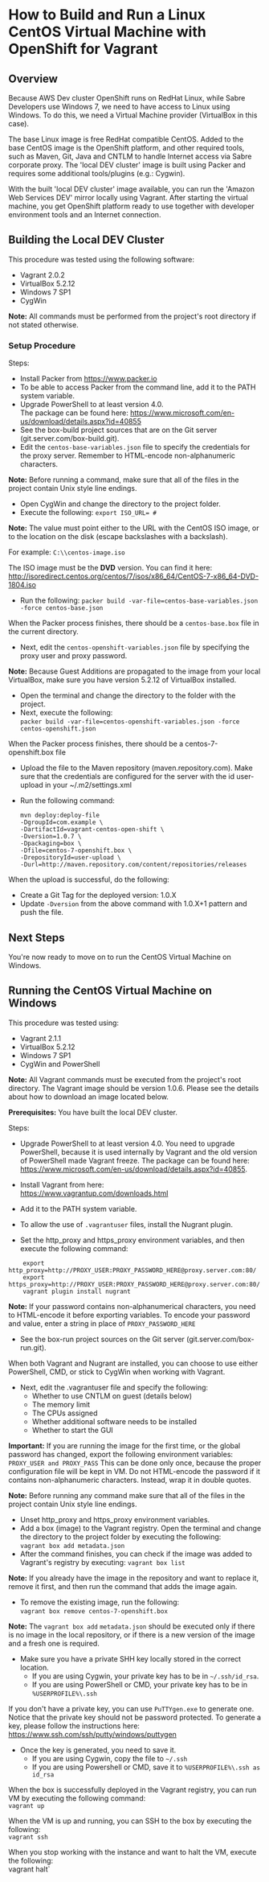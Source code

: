 # How to Build and Run a Linux CentOS Virtual Machine with OpenShift for Vagrant

## Overview
Because AWS Dev cluster OpenShift runs on RedHat Linux, while Sabre Developers use Windows 7, we need to have access to Linux using Windows. To do this, we need a Virtual Machine provider (VirtualBox in this case). 

The base Linux image is free RedHat compatible CentOS. Added to the base CentOS image is the OpenShift platform, and other required tools, such as Maven, Git, Java and CNTLM to handle Internet access via Sabre corporate proxy. The 'local DEV cluster' image is built using Packer and requires some additional tools/plugins (e.g.: Cygwin).

With the built 'local DEV cluster' image available, you can run the 'Amazon Web Services DEV' mirror locally using Vagrant. After starting the virtual machine, you get OpenShift platform ready to use together with developer environment tools and an Internet connection.

## Building the Local DEV Cluster

This procedure was tested using the following software:

- Vagrant 2.0.2
- VirtualBox 5.2.12
- Windows 7 SP1
- CygWin

**Note:** All commands must be performed from the project's root directory if not stated otherwise.

### Setup Procedure

Steps:

- Install Packer from https://www.packer.io 
- To be able to access Packer from the command line, add it to the PATH system variable.
- Upgrade PowerShell to at least version 4.0.    
The package can be found here: https://www.microsoft.com/en-us/download/details.aspx?id=40855
- See the box-build project sources that are on the Git server (git.server.com/box-build.git).
- Edit the `centos-base-variables.json` file to specify the credentials for the proxy server. Remember to HTML-encode non-alphanumeric characters.

**Note:** Before running a command, make sure that all of the files in the project contain Unix style line endings.

- Open CygWin and change the directory to the project folder.
- Execute the following: `export ISO_URL= #`
       
**Note:** The value must point either to the URL with the CentOS ISO image, or to the location on the disk (escape backslashes with a backslash). 

For example: `C:\\centos-image.iso` 

The ISO image must be the **DVD** version. You can find it here:   
http://isoredirect.centos.org/centos/7/isos/x86_64/CentOS-7-x86_64-DVD-1804.iso

- Run the following: 
`packer build -var-file=centos-base-variables.json -force centos-base.json`

When the Packer process finishes, there should be a `centos-base.box` file in the current directory.

 - Next, edit the `centos-openshift-variables.json` file by specifying the proxy user and proxy password.

**Note:** Because Guest Additions are propagated to the image from your local VirtualBox, make sure you have version 5.2.12 of VirtualBox installed. 

- Open the terminal and change the directory to the folder with the project.
- Next, execute the following:    
`packer build -var-file=centos-openshift-variables.json -force centos-openshift.json`

When the Packer process finishes, there should be a centos-7-openshift.box file

- Upload the file to the Maven repository (maven.repository.com). Make sure that the credentials are configured for the server with the id user-upload in your ~/.m2/settings.xml
- Run the following command:

    ```
    mvn deploy:deploy-file 
    -DgroupId=com.example \      
    -DartifactId=vagrant-centos-open-shift \    
    -Dversion=1.0.7 \      
    -Dpackaging=box \        
    -Dfile=centos-7-openshift.box \      
    -DrepositoryId=user-upload \      
    -Durl=http://maven.repository.com/content/repositories/releases
    ```     
    
When the upload is successful, do the following:

- Create a Git Tag for the deployed version: 1.0.X
- Update `-Dversion` from the above command with 1.0.X+1 pattern and push the file.

## Next Steps
You're now ready to move on to run the CentOS Virtual Machine on Windows.


## Running the CentOS Virtual Machine on Windows

This procedure was tested using:

- Vagrant 2.1.1
- VirtualBox 5.2.12
- Windows 7 SP1
- CygWin and PowerShell     

**Note:** All Vagrant commands must be executed from the project's root directory. The Vagrant image should be version 1.0.6. Please see the details about how to download an image located below.

**Prerequisites:** You have built the local DEV cluster.

Steps:

- Upgrade PowerShell to at least version 4.0. You need to upgrade PowerShell, because it is used internally by Vagrant and the old version of PowerShell made Vagrant freeze. The package can be found here:    
https://www.microsoft.com/en-us/download/details.aspx?id=40855.   

- Install Vagrant from here:    
https://www.vagrantup.com/downloads.html 
- Add it to the PATH system variable.
- To allow the use of `.vagrantuser` files, install the Nugrant plugin. 
- Set the http_proxy and https_proxy environment variables, and then execute the following command:

```
    export http_proxy=http://PROXY_USER:PROXY_PASSWORD_HERE@proxy.server.com:80/
    export https_proxy=http://PROXY_USER:PROXY_PASSWORD_HERE@proxy.server.com:80/
    vagrant plugin install nugrant
```
**Note:** If your password contains non-alphanumerical characters, you need to HTML-encode it before exporting variables. 
To encode your password and value, enter a string in place of `PROXY_PASSWORD_HERE`

- See the box-run project sources on the Git server (git.server.com/box-run.git).

When both Vagrant and Nugrant are installed, you can choose to use either PowerShell, CMD, or stick to CygWin when working with Vagrant.

- Next, edit the .vagrantuser file and specify the following:
  * Whether to use CNTLM on guest (details below) 
  * The memory limit
  * The CPUs assigned
  * Whether additional software needs to be installed
  * Whether to start the GUI

**Important:** If you are running the image for the first time, or the global password has changed, export the following environment variables:
`PROXY_USER and PROXY_PASS` 
This can be done only once, because the proper configuration file will be kept in VM. Do not HTML-encode the password if it contains non-alphanumeric characters. Instead, wrap it in double quotes.

**Note:** Before running any command make sure that all of the files in the project contain Unix style line endings.

- Unset http_proxy and https_proxy environment variables.
- Add a box (image) to the Vagrant registry. Open the terminal and change the directory to the project folder by executing the following:    
`vagrant box add metadata.json`
- After the command finishes, you can check if the image was added to Vagrant's registry by executing: `vagrant box list`

**Note:** If you already have the image in the repository and want to replace it, remove it first, and then run the command that adds the image again. 

- To remove the existing image, run the following:    
`vagrant box remove centos-7-openshift.box`

**Note:** The `vagrant box add` `metadata.json` should be executed only if there is no image in the local repository, or if there is a new version of the image and a fresh one is required.

- Make sure you have a private SHH key locally stored in the correct location. 
  * If you are using Cygwin, your private key has to be in `~/.ssh/id_rsa`. 
  * If you are using PowerShell or CMD, your private key has to be in `%USERPROFILE%\.ssh`

If you don't have a private key, you can use `PuTTYgen.exe` to generate one. Notice that the private key should not be password protected.
To generate a key, please follow the instructions here:    
https://www.ssh.com/ssh/putty/windows/puttygen 
 
- Once the key is generated, you need to save it. 
  * If you are using Cygwin, copy the file to `~/.ssh`
  * If you are using Powershell or CMD, save it to `%USERPROFILE%\.ssh as id_rsa`

When the box is successfully deployed in the Vagrant registry, you can run VM by executing the following command:    
`vagrant up` 

When the VM is up and running, you can SSH to the box by executing the following:    
`vagrant ssh`

When you stop working with the instance and want to halt the VM, execute the following:    
vagrant halt`



